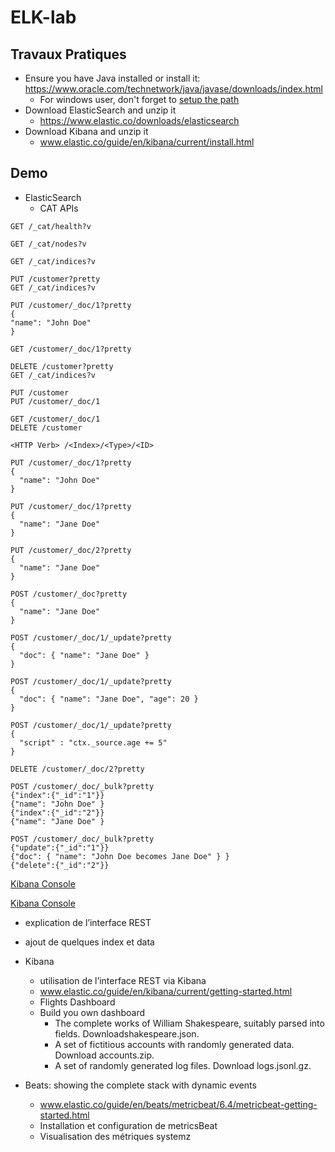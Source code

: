 # ELK-lab

## Travaux Pratiques

- Ensure you have Java installed or install it: https://www.oracle.com/technetwork/java/javase/downloads/index.html
  - For windows user, don't forget to [setup the path](https://www.theserverside.com/tutorial/How-to-install-the-JDK-on-Windows-and-setup-JAVA_HOME)
- Download ElasticSearch and unzip it
  - https://www.elastic.co/downloads/elasticsearch
- Download Kibana and unzip it
  - www.elastic.co/guide/en/kibana/current/install.html
  
  
  
## Demo
- ElasticSearch
  - CAT APIs
```
GET /_cat/health?v 

GET /_cat/nodes?v  

GET /_cat/indices?v

PUT /customer?pretty
GET /_cat/indices?v

PUT /customer/_doc/1?pretty
{
"name": "John Doe"
}

GET /customer/_doc/1?pretty

DELETE /customer?pretty
GET /_cat/indices?v

PUT /customer
PUT /customer/_doc/1

GET /customer/_doc/1
DELETE /customer

<HTTP Verb> /<Index>/<Type>/<ID>

PUT /customer/_doc/1?pretty
{
  "name": "John Doe"
}

PUT /customer/_doc/1?pretty
{
  "name": "Jane Doe"
}

PUT /customer/_doc/2?pretty
{
  "name": "Jane Doe"
}

POST /customer/_doc?pretty
{
  "name": "Jane Doe"
}

POST /customer/_doc/1/_update?pretty
{
  "doc": { "name": "Jane Doe" }
}

POST /customer/_doc/1/_update?pretty
{
  "doc": { "name": "Jane Doe", "age": 20 }
}

POST /customer/_doc/1/_update?pretty
{
  "script" : "ctx._source.age += 5"
}

DELETE /customer/_doc/2?pretty

POST /customer/_doc/_bulk?pretty
{"index":{"_id":"1"}}
{"name": "John Doe" }
{"index":{"_id":"2"}}
{"name": "Jane Doe" }

POST /customer/_doc/_bulk?pretty
{"update":{"_id":"1"}}
{"doc": { "name": "John Doe becomes Jane Doe" } }
{"delete":{"_id":"2"}}

```
  [Kibana Console](http://localhost:5601/app/kibana#/dev_tools/console?load_from=https://www.elastic.co/guide/en/elasticsearch/reference/current/snippets/_cluster_health/1.json)
  
  [Kibana Console](http://localhost:5601/app/kibana#/dev_tools/console?load_from=https://www.elastic.co/guide/en/elasticsearch/reference/current/snippets/_cluster_health/2.json)
  - explication de l’interface REST
  - ajout de quelques index et data
- Kibana
  - utilisation de l’interface REST via Kibana
  - www.elastic.co/guide/en/kibana/current/getting-started.html
  - Flights Dashboard 
  - Build you own dashboard
    - The complete works of William Shakespeare, suitably parsed into fields. Downloadshakespeare.json.
    - A set of fictitious accounts with randomly generated data. Download accounts.zip.
    - A set of randomly generated log files. Download logs.jsonl.gz.

- Beats: showing the complete stack with dynamic events
  - www.elastic.co/guide/en/beats/metricbeat/6.4/metricbeat-getting-started.html
  - Installation et configuration de metricsBeat
  - Visualisation des métriques systemz
